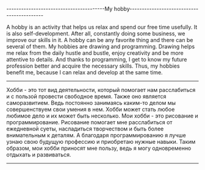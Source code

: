 ----------------------------------------My hobby-------------------------------------------

A hobby is an activity that helps us relax and spend our free time usefully. It is also self-development. After all, constantly doing some business, we improve our skills in it. A hobby can be any favorite thing and there can be several of them. My hobbies are drawing and programming. Drawing helps me relax from the daily hustle and bustle, enjoy creativity and be more attentive to details. And thanks to programming, I get to know my future profession better and acquire the necessary skills. Thus, my hobbies benefit me, because I can relax and develop at the same time.

-------------------------------------------------------------------------------------------

Хобби - это тот вид деятельности, который помогает нам расслабиться и с пользой провести свободное время. Также оно является саморазвитием. Ведь постоянно занимаясь каким-то делом мы совершенствуем свои умения в нем. Хобби может стать любое любимое дело и их может быть несколько. Мои хобби - это рисование и программирование. Рисование помогает мне расслабиться от ежедневной суеты, насладиться творчеством и быть более внимательным к деталям. А благодаря программированию я лучше узнаю свою будущую профессию и приобретаю нужные навыки. Таким образом, мои хобби приносят мне пользу, ведь я могу одновременно отдыхать и развиваться.

-------------------------------------------------------------------------------------------